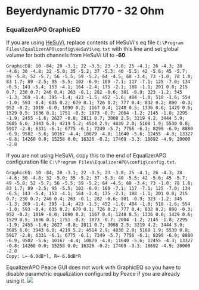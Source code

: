 # Beyerdynamic DT770 - 32 Ohm
### EqualizerAPO GraphicEQ
If you are using [HeSuVi](https://sourceforge.net/projects/hesuvi/), replace contents of HeSuVi's eq file `C:\Program Files\EqualizerAPO\config\HeSuVi\eq.txt` with this line and set global volume for both channels from HeSuVi UI to **-60**.
```
GraphicEQ: 10 -84; 20 -3.1; 22 -3.5; 23 -3.8; 25 -4.1; 26 -4.3; 28 -4.6; 30 -4.8; 32 -5.0; 35 -5.2; 37 -5.3; 40 -5.5; 42 -5.6; 45 -5.7; 49 -5.8; 52 -5.7; 56 -5.5; 59 -5.2; 64 -4.5; 68 -3.4; 73 -1.0; 78 1.8; 83 1.7; 89 -2.5; 95 -5.5; 102 -6.9; 109 -7.1; 117 -7.1; 125 -7.0; 134 -6.5; 143 -5.4; 153 -4.1; 164 -2.4; 175 -2.1; 188 -1.1; 201 0.0; 215 0.7; 230 0.7; 246 0.4; 263 -0.1; 282 -0.6; 301 -0.9; 323 -1.2; 345 -1.3; 369 -1.4; 395 -1.4; 423 -1.5; 452 -1.6; 484 -1.8; 518 -1.6; 554 -1.0; 593 -0.4; 635 0.2; 679 0.1; 726 0.2; 777 0.4; 832 0.2; 890 -0.3; 952 -0.2; 1019 -0.0; 1090 0.2; 1167 0.4; 1248 0.5; 1336 0.6; 1429 0.6; 1529 0.5; 1636 0.1; 1751 -0.3; 1873 -0.7; 2004 -1.2; 2145 -1.8; 2295 -1.9; 2455 -1.6; 2627 -0.8; 2811 0.7; 3008 2.5; 3219 4.2; 3444 5.9; 3685 6.0; 3943 6.0; 4219 5.2; 4514 2.9; 4830 2.0; 5168 1.9; 5530 0.8; 5917 -2.8; 6331 -6.1; 6775 -6.1; 7249 -5.7; 7756 -6.1; 8299 -6.9; 8880 -6.9; 9502 -5.6; 10167 -4.4; 10879 -4.8; 11640 -5.6; 12455 -4.3; 13327 -0.8; 14260 0.0; 15258 0.0; 16326 -0.2; 17469 -3.3; 18692 -4.9; 20000 -2.8
```
If you are not using HeSuVi, copy this to the end of EqualizerAPO configuration file `C:\Program Files\EqualizerAPO\config\config.txt`.
```
GraphicEQ: 10 -84; 20 -3.1; 22 -3.5; 23 -3.8; 25 -4.1; 26 -4.3; 28 -4.6; 30 -4.8; 32 -5.0; 35 -5.2; 37 -5.3; 40 -5.5; 42 -5.6; 45 -5.7; 49 -5.8; 52 -5.7; 56 -5.5; 59 -5.2; 64 -4.5; 68 -3.4; 73 -1.0; 78 1.8; 83 1.7; 89 -2.5; 95 -5.5; 102 -6.9; 109 -7.1; 117 -7.1; 125 -7.0; 134 -6.5; 143 -5.4; 153 -4.1; 164 -2.4; 175 -2.1; 188 -1.1; 201 0.0; 215 0.7; 230 0.7; 246 0.4; 263 -0.1; 282 -0.6; 301 -0.9; 323 -1.2; 345 -1.3; 369 -1.4; 395 -1.4; 423 -1.5; 452 -1.6; 484 -1.8; 518 -1.6; 554 -1.0; 593 -0.4; 635 0.2; 679 0.1; 726 0.2; 777 0.4; 832 0.2; 890 -0.3; 952 -0.2; 1019 -0.0; 1090 0.2; 1167 0.4; 1248 0.5; 1336 0.6; 1429 0.6; 1529 0.5; 1636 0.1; 1751 -0.3; 1873 -0.7; 2004 -1.2; 2145 -1.8; 2295 -1.9; 2455 -1.6; 2627 -0.8; 2811 0.7; 3008 2.5; 3219 4.2; 3444 5.9; 3685 6.0; 3943 6.0; 4219 5.2; 4514 2.9; 4830 2.0; 5168 1.9; 5530 0.8; 5917 -2.8; 6331 -6.1; 6775 -6.1; 7249 -5.7; 7756 -6.1; 8299 -6.9; 8880 -6.9; 9502 -5.6; 10167 -4.4; 10879 -4.8; 11640 -5.6; 12455 -4.3; 13327 -0.8; 14260 0.0; 15258 0.0; 16326 -0.2; 17469 -3.3; 18692 -4.9; 20000 -2.8
Copy: L=-6.0dB*l, R=-6.0dB*R
```
EqualizerAPO Peace GUI does not work with GraphicEQ so you have to disable parametric equalization configured by Peace if you are already using it.
![](https://raw.githubusercontent.com/jaakkopasanen/AutoEq/master/results/Innerfidelity%202017/headphoncecom/onear/Beyerdynamic%20DT770%20-%2032%20Ohm/Beyerdynamic%20DT770%20-%2032%20Ohm.png)
